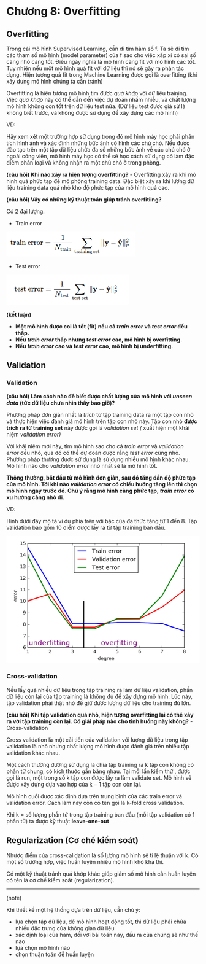 # Chương 8: Overfitting

## Overfitting

Trong cái mô hình Supervised Learning, cần đi tìm hàm số f. Ta sẽ đi tìm các tham số mô hình (model parameter) của f sao cho việc xấp xỉ có sai số càng nhỏ càng tốt. Điều ngày nghĩa là mô hình càng fit với mô hình các tốt. Tuy nhiên nếu một mô hình quá fit với dữ liệu thì nó sẽ gây ra phản tác dụng. Hiện tượng quá fit trong Machine Learning được gọi là overfitting  (khi xây dưng mô hình chúng ta cần tránh)

Overfitting là hiện tượng mô hình tìm được *quá khớp* với dữ liệu training. Việc *quá khớp* này có thể dẫn đến việc dự đoán nhầm nhiễu, và chất lượng mô hình không còn tốt trên dữ liệu test nữa. (Dữ liệu test được giả sử là không biết trước, và không được sử dụng để xây dựng các mô hình)

VD: 

Hãy xem xét một trường hợp sử dụng trong đó mô hình máy học phải phân tích hình ảnh và xác định những bức ảnh có hình các chú chó. Nếu được đào tạo trên một tập dữ liệu chứa đa số những bức ảnh về các chú chó ở ngoài công viên, mô hình máy học có thể sẽ học cách sử dụng cỏ làm đặc điểm phân loại và không nhận ra một chú chó ở trong phòng.

**(câu hỏi) Khi nào xảy ra hiện tượng overfitting?** - Overfitting xảy ra khi mô hình quá phức tạp để mô phỏng training data. Đặc biệt xảy ra khi lượng dữ liệu training data quá nhỏ kho độ phức tạp của mô hình quá cao. 

**(câu hỏi) Vây có những kỹ thuật toán giúp tránh overfitiing?**

Có 2 đại lượng: 

- Train error

![m](https://github.com/toe25/Image/blob/main/Machine%20Learning/Screenshot%20from%202024-01-27%2017-36-47.png?raw=true)

- Test error

![m](https://github.com/toe25/Image/blob/main/Machine%20Learning/Screenshot%20from%202024-01-27%2017-36-53.png?raw=true)

**(kết luận)** 

- **Một mô hình được coi là tốt (fit) nếu cả *train error* và *test error* đều thấp.**
- **Nếu *train error* thấp nhưng *test error* cao, mô hình bị overfitting.**
- **Nếu *train error* cao và *test error* cao, mô hình bị underfitting.**

## Validation

### Validation

**(câu hỏi) Làm cách nào để biết được chất lượng của mô hình với *unseen data* (tức dữ liệu chưa nhìn thấy bao giờ)?**

Phương pháp đơn giản nhất là *trích* từ tập training data ra một tập con nhỏ và thực hiện việc đánh giá mô hình trên tập con nhỏ này. Tập con nhỏ **được trích ra từ training set** này được gọi là *validation set (* xuất hiện một khái niệm *validation error)*

Với khái niệm mới này, tìm mô hình sao cho cả *train error* và *validation error* đều nhỏ, qua đó có thể dự đoán được rằng *test error* cũng nhỏ. Phương pháp thường được sử dụng là sử dụng nhiều mô hình khác nhau. Mô hình nào cho *validation error* nhỏ nhất sẽ là mô hình tốt.

**Thông thường, bắt đầu từ mô hình đơn giản, sau đó tăng dần độ phức tạp của mô hình. Tới khi nào *validation error* có chiều hướng tăng lên thì chọn mô hình ngay trước đó. Chú ý rằng mô hình càng phức tạp, *train error* có xu hướng càng nhỏ đi.**

VD: 

Hình dưới đây mô tả ví dụ phía trên với bậc của đa thức tăng từ 1 đến 8. Tập validation bao gồm 10 điểm được lấy ra từ tập training ban đầu.

![m](https://github.com/toe25/Image/blob/main/Machine%20Learning/Screenshot%20from%202024-01-27%2017-58-52.png?raw=true)

### Cross-validation

Nếu lấy quá nhiều dữ liệu trong tập training ra làm dữ liệu validation, phần dữ liệu còn lại của tập training là không đủ để xây dựng mô hình. Lúc này, tập validation phải thật nhỏ để giữ được lượng dữ liệu cho training đủ lớn. 

**(câu hỏi) Khi tập validation quá nhỏ, hiện tượng overfitting lại có thể xảy ra với tập training còn lại. Có giải pháp nào cho tình huống này không?** - Cross-validation

Cross validation là một cải tiến của validation với lượng dữ liệu trong tập validation là nhỏ nhưng chất lượng mô hình được đánh giá trên nhiều tập validation khác nhau. 

Một cách thường đường sử dụng là chia tập training ra k tập con không có phần tử chung, có kích thước gần bằng nhau. Tại mỗi lần kiểm thử , được gọi là run, một trong số k tập con được lấy ra làm validate set. Mô hình sẽ được xây dựng dựa vào hợp của k − 1 tập con còn lại. 

Mô hình cuối được xác định dựa trên trung bình của các train error và validation error. Cách làm này còn có tên gọi là k-fold cross validation.

Khi k = số lượng phần tử trong tập training ban đầu (mỗi tập validation có 1 phần tử) ta được kỹ thuật **leave-one-out**

## Regularization (Cơ chế kiểm soát)

Nhược điểm của cross-calidation là số lượng mô hình sẽ tỉ lệ thuận với k. Có một số trường hợp, việc huấn luyện nhiều mô hình khó khả thi. 

Có một kỹ thuật tránh quá khớp khác giúp giảm số mô hình cần huấn luyện có tên là cơ chế kiểm soát (regularization).


---
(note)

Khi thiết kế một hệ thống dựa trên dữ liệu, cần chú ý:
- lựa chọn tập dữ liệu, để mô hình hoạt động tốt, thì dữ liệu phải chứa nhiều đặc trưng của không gian dữ liệu
- xác định loại của hàm, đối với bài toán này, đầu ra của chúng sẽ như thế nào
- lựa chọn mô hình nào
- chọn thuận toán đễ huấn luyện 
